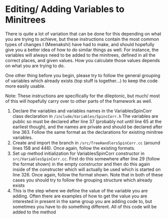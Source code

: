 # Editing/ Adding Variables to Minitrees
There is quite a lot of variation that can be done for this depending on what you are trying to achieve, but these instructions contain the most common types of changes I (Meenakshi) have had to make, and should hopefully give you a better idea of how to do similar things as well. For instance, the variables will always need to be added to the minitrees, defined in all the correct places, and given values. How you calculate those values depends on what you are trying to do.

One other thing before you begin, please try to follow the general grouping of variables which already exists (top stuff is together...) to keep the code more easily usable.

Note: These instructions are specifically for the dileptonic, but much/ most of this will hopefully carry over to other parts of the framework as well.

1.  Declare the variables and variables names in the VariablesSpinCorr class declaration in `/include/Variables/SpincCorr.h` The variables are public so must be declared after line 37 (probably not until line 65 at the earliest though), and the names are private and should be declared after line 363. Follow the same format as the declarations for existing minitree variables.  
2.  Create and import the branch in `/src/TreeHandlersSpinCorr.cc` (around lines 158 and 446). Once again, follow the existing formats.  
3.  Set up method initialization for VariablesSpinCorr constructor in `src/VariablesSpinCorr.cc`. First do this somewhere after line 29 (follow the format shown) in the empty constructor and then do this again inside of the constructer which will actually be used which is started on line 326. Once again, follow the format shown. Note that in both of these cases you should try to follow the grouping structure which already exists   
4.  This is the step where we define the value of the variable you are adding. Often there are examples of how to get the value you are interested in present in the same group you are adding code to, but sometimes you have to do something different. All of this code will be added to the method  
